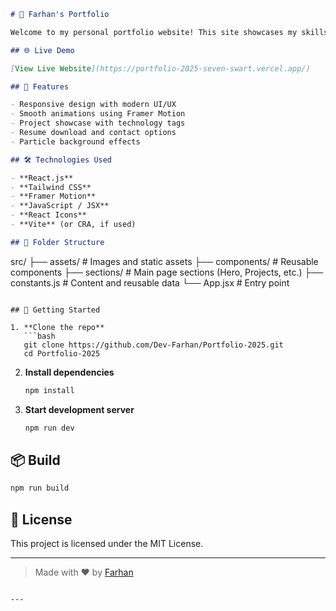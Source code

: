 ```markdown
# 💼 Farhan's Portfolio

Welcome to my personal portfolio website! This site showcases my skills, projects, and experience as a MERN Stack and React Native Developer.

## 🌐 Live Demo

[View Live Website](https://portfolio-2025-seven-swart.vercel.app/)

## 🚀 Features

- Responsive design with modern UI/UX
- Smooth animations using Framer Motion
- Project showcase with technology tags
- Resume download and contact options
- Particle background effects

## 🛠️ Technologies Used

- **React.js**
- **Tailwind CSS**
- **Framer Motion**
- **JavaScript / JSX**
- **React Icons**
- **Vite** (or CRA, if used)

## 📁 Folder Structure
```

src/
├── assets/ # Images and static assets
├── components/ # Reusable components
├── sections/ # Main page sections (Hero, Projects, etc.)
├── constants.js # Content and reusable data
└── App.jsx # Entry point

````

## 📄 Getting Started

1. **Clone the repo**
   ```bash
   git clone https://github.com/Dev-Farhan/Portfolio-2025.git
   cd Portfolio-2025
````

2. **Install dependencies**

   ```bash
   npm install
   ```

3. **Start development server**

   ```bash
   npm run dev
   ```

## 📦 Build

```bash
npm run build
```

## 📜 License

This project is licensed under the MIT License.

---

> Made with ❤️ by [Farhan](https://portfolio-2025-seven-swart.vercel.app/)

```

---
```
